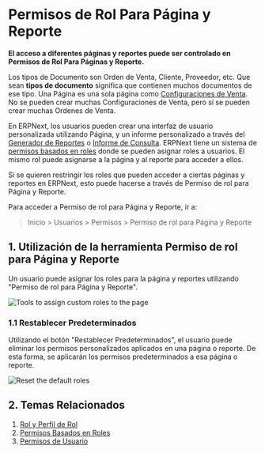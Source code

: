 <!-- add-breadcrumbs -->
# Permisos de Rol Para Página y Reporte

**El acceso a diferentes páginas y reportes puede ser controlado en Permisos de Rol Para Páginas y Reporte.**

Los tipos de Documento son Orden de Venta, Cliente, Proveedor, etc. Que sean **tipos de documento** significa que contienen muchos documentos de ese tipo. Una Página es una sola página como [Configuraciones de Venta](/docs/user/manual/es/selling/selling-settings). No se pueden crear muchas Configuraciones de Venta, pero sí se pueden crear muchas Ordenes de Venta. 

En ERPNext, los usuarios pueden crear una interfaz de usuario personalizada utilizando Página, y un informe personalizado a través del [Generador de Reportes](/docs/user/videos/learn/report-builder.html) o [Informe de Consulta](https://frappe.io/docs/user/en/guides/reports-and-printing/how-to-make-query-report). ERPNext tiene un sistema de [permisos basados en roles](/docs/user/manual/es/setting-up/users-and-permissions/role-based-permissions) donde se pueden asignar roles a usuarios. El mismo rol puede asignarse a la página y al reporte para acceder a ellos. 

Si se quieren restringir los roles que pueden acceder a ciertas páginas y reportes en ERPNext, esto puede hacerse a través de Permiso de rol para Página y Reporte.

Para acceder a Permiso de rol para Página y Reporte, ir a:
> Inicio > Usuarios > Permisos > Permiso de rol para Página y Reporte

## 1. Utilización de la herramienta Permiso de rol para Página y Reporte

Un usuario puede asignar los roles para la página y reportes utilizando "Permiso de rol para Página y Reporte".

<img alt="Tools to assign custom roles to the page" class="screenshot" src="{{docs_base_url}}/assets/img/users-and-permissions/role-permission-for-page-and-report.png">

### 1.1 Restablecer Predeterminados

Utilizando el botón "Restablecer Predeterminados", el usuario puede eliminar los permisos personalizados aplicados en una página o reporte. De esta forma, se aplicarán los permisos predeterminados a esa página o reporte.

<img alt="Reset the default roles" class="screenshot" src="{{docs_base_url}}/assets/img/users-and-permissions/reset-roles-permission-for-page-report.png">

## 2. Temas Relacionados
1. [Rol y Perfil de Rol](/docs/user/manual/es/setting-up/users-and-permissions/role-and-role-profile)
1. [Permisos Basados en Roles](/docs/user/manual/es/setting-up/users-and-permissions/role-based-permissions)
1. [Permisos de Usuario](/docs/user/manual/es/setting-up/users-and-permissions/user-permissions)

